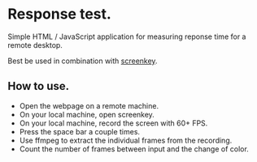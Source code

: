 # Response test.
Simple HTML / JavaScript application for measuring reponse time for a remote desktop.

Best be used in combination with [screenkey](https://github.com/wavexx/screenkey).

## How to use.
* Open the webpage on a remote machine.
* On your local machine, open screenkey.
* On your local machine, record the screen with 60+ FPS.
* Press the space bar a couple times.
* Use ffmpeg to extract the individual frames from the recording.
* Count the number of frames between input and the change of color.
